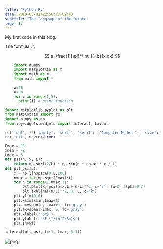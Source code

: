 ```yaml
---
title: "Python Py"
date: 2018-08-02T22:56:18+02:00
subtitle: "The language of the future"
tags: []
---
```


<!--more-->

My first code in this blog.

The formula : \

$$
a=\frac{1}{\pi}*\int_{I}{b}{x dx}
$$


```python
    import numpy
    import matplotlib as m
    import math as m
    from math import *

    a=10
    b=90
    for i in range(1,5):
      print(i) # print function
```



```python
import matplotlib.pyplot as plt
from matplotlib import rc
import numpy as np
from ipywidgets.widgets import interact, Layout

rc('font', **{'family': 'serif', 'serif': ['Computer Modern'], 'size': 16})
rc('text', usetex=True)
```


```python
Emax = 10
xmin = -2
Lmax = 5
def psi(n, x, L):
    return np.sqrt(2/L) * np.sin(n * np.pi * x / L)
def plt_psi(L):
    x = np.linspace(0,L,100)
    nmax = int(np.sqrt(Emax)*L)
    for n in range(1,nmax+1):
        plt.plot(x, psi(n,x,L)+(n/L)**2, c='r', lw=2, alpha=0.7)
        plt.axhline((n/L)**2, 0, L, c='k')
    plt.ylim(0,6)
    plt.xlim(xmin,Lmax+1)
    plt.axvspan(L, Lmax+1, fc='gray')
    plt.axvspan(-Lmax, 0, fc='gray')
    plt.xlabel(r'$x$')
    plt.ylabel(r'$E \;/(h^2/8m)$')
    plt.show()
```


```python
interact(plt_psi, L=(1, Lmax, 0.1))
```


![png](/img/a_2_0.png)
